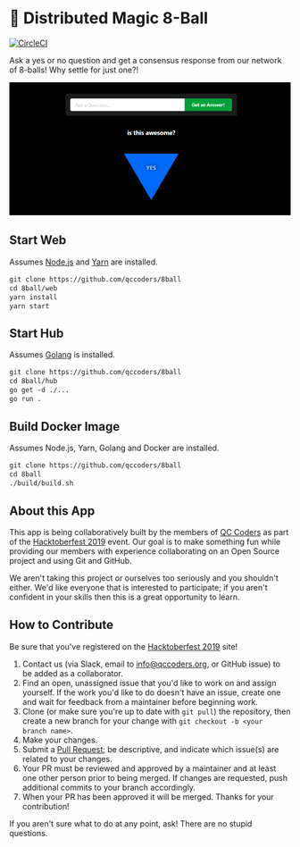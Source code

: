 # 🎱 Distributed Magic 8-Ball

[![CircleCI](https://circleci.com/gh/qccoders/8ball/tree/master.svg?style=shield)](https://circleci.com/gh/qccoders/8ball/tree/master)

Ask a yes or no question and get a consensus response from our network of 8-balls! Why settle for just one?!

![basic view](https://github.com/qccoders/8ball/blob/master/docs/img/basic.PNG?raw=true)

## Start Web

Assumes [Node.js](https://nodejs.org/en/) and [Yarn](https://yarnpkg.com/en/) are installed.

```
git clone https://github.com/qccoders/8ball
cd 8ball/web
yarn install
yarn start
```

## Start Hub

Assumes [Golang](https://golang.org/doc/install) is installed.

```
git clone https://github.com/qccoders/8ball
cd 8ball/hub
go get -d ./...
go run .
```

## Build Docker Image

Assumes Node.js, Yarn, Golang and Docker are installed.

```
git clone https://github.com/qccoders/8ball
cd 8ball
./build/build.sh
```

## About this App

This app is being collaboratively built by the members of [QC Coders](http://qccoders.org) as part of the [Hacktoberfest 2019](https://hacktoberfest.digitalocean.com/) event.  Our goal is to make something fun while providing our members with experience collaborating on an Open Source project and using Git and GitHub.

We aren't taking this project or ourselves too seriously and you shouldn't either.  We'd like everyone that is interested to participate; if you aren't confident in your skills then this is a great opportunity to learn.

## How to Contribute

Be sure that you've registered on the [Hacktoberfest 2019](https://hacktoberfest.digitalocean.com/) site!

1. Contact us (via Slack, email to info@qccoders.org, or GitHub issue) to be added as a collaborator.
2. Find an open, unassigned issue that you'd like to work on and assign yourself.  If the work you'd like to do doesn't have an issue, create one and wait for feedback from a maintainer before beginning work.
3. Clone (or make sure you're up to date with `git pull`) the repository, then create a new branch for your change with `git checkout -b <your branch name>`.
4. Make your changes.
5. Submit a [Pull Request](https://services.github.com/on-demand/github-cli/open-pull-request-github); be descriptive, and indicate which issue(s) are related to your changes.
6. Your PR must be reviewed and approved by a maintainer and at least one other person prior to being merged. If changes are requested, push additional commits to your branch accordingly.
7. When your PR has been approved it will be merged.  Thanks for your contribution!

If you aren't sure what to do at any point, ask! There are no stupid questions.
